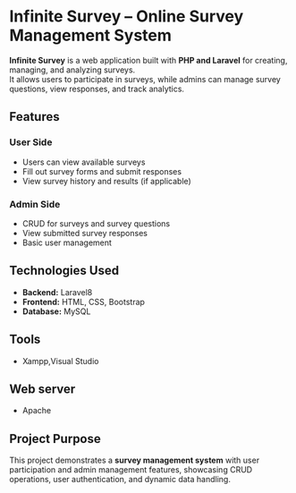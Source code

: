 # Infinite Survey – Online Survey Management System

**Infinite Survey** is a web application built with **PHP and Laravel** for creating, managing, and analyzing surveys.  
It allows users to participate in surveys, while admins can manage survey questions, view responses, and track analytics.

## Features

### User Side
- Users can view available surveys
- Fill out survey forms and submit responses
- View survey history and results (if applicable)

### Admin Side
- CRUD for surveys and survey questions
- View submitted survey responses
- Basic user management

## Technologies Used 
- **Backend:** Laravel8  
- **Frontend:** HTML, CSS, Bootstrap  
- **Database:** MySQL

## Tools
- Xampp,Visual Studio

## Web server 
- Apache

## Project Purpose
This project demonstrates a **survey management system** with user participation and admin management features, showcasing CRUD operations, user authentication, and dynamic data handling.
